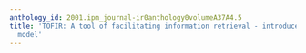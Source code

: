 ```yaml
---
anthology_id: 2001.ipm_journal-ir0anthology0volumeA37A4.5
title: 'TOFIR: A tool of facilitating information retrieval - introduce a visual retrieval
  model'
---
```

